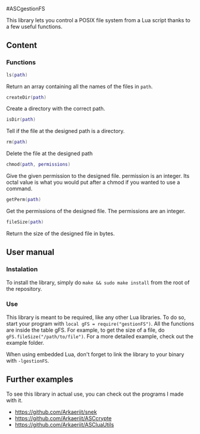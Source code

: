#ASCgestionFS

This library lets you control a POSIX file system from a Lua script thanks to a few useful functions.

## Content

### Functions
```lua
ls(path)
```
Return an array containing all the names of the files in `path`.

```lua
createDir(path)
```
Create a directory with the correct path.

```lua
isDir(path)
```
Tell if the file at the designed path is a directory.

```lua
rm(path)
```
Delete the file at the designed path

```lua
chmod(path, permissions)
```
Give the given permission to the designed file. permission is an integer. Its octal value is what you would put after a chmod if you wanted to use a command.

```lua
getPerm(path)
```
Get the permissions of the designed file. The permissions are an integer.

```lua
fileSize(path)
```
Return the size of the designed file in bytes.

## User manual

### Instalation

To install the library, simply do `make && sudo make install` from the root of the repository.

### Use

This library is meant to be required, like any other Lua libraries. To do so, start your program with `local gFS = require("gestionFS")`. All the functions are inside the table gFS. For example, to get the size of a file, do `gFS.fileSize("/path/to/file")`. For a more detailed example, check out the example folder.

When using embedded Lua, don't forget to link the library to your binary with `-lgestionFS`.

## Further examples

To see this library in actual use, you can check out the programs I made with it. 
* https://github.com/Arkaeriit/snek
* https://github.com/Arkaeriit/ASCcrypte
* https://github.com/Arkaeriit/ASCluaUtils

